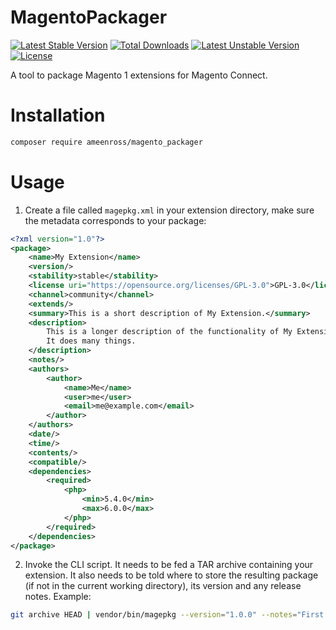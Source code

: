 # MagentoPackager

[![Latest Stable Version](https://poser.pugx.org/ameenross/magento_packager/v/stable)](https://packagist.org/packages/ameenross/magento_packager)
[![Total Downloads](https://poser.pugx.org/ameenross/magento_packager/downloads)](https://packagist.org/packages/ameenross/magento_packager)
[![Latest Unstable Version](https://poser.pugx.org/ameenross/magento_packager/v/unstable)](https://packagist.org/packages/ameenross/magento_packager)
[![License](https://poser.pugx.org/ameenross/magento_packager/license)](https://packagist.org/packages/ameenross/magento_packager)

A tool to package Magento 1 extensions for Magento Connect.

# Installation

```sh
composer require ameenross/magento_packager
```

# Usage

1. Create a file called `magepkg.xml` in your extension directory, make sure the
metadata corresponds to your package:
```xml
<?xml version="1.0"?>
<package>
    <name>My Extension</name>
    <version/>
    <stability>stable</stability>
    <license uri="https://opensource.org/licenses/GPL-3.0">GPL-3.0</license>
    <channel>community</channel>
    <extends/>
    <summary>This is a short description of My Extension.</summary>
    <description>
        This is a longer description of the functionality of My Extension.
        It does many things.
    </description>
    <notes/>
    <authors>
        <author>
            <name>Me</name>
            <user>me</user>
            <email>me@example.com</email>
        </author>
    </authors>
    <date/>
    <time/>
    <contents/>
    <compatible/>
    <dependencies>
        <required>
            <php>
                <min>5.4.0</min>
                <max>6.0.0</max>
            </php>
        </required>
    </dependencies>
</package>
```
2. Invoke the CLI script. It needs to be fed a TAR archive containing your
extension. It also needs to be told where to store the resulting package (if not
in the current working directory), its version and any release notes. Example:
```sh
git archive HEAD | vendor/bin/magepkg --version="1.0.0" --notes="First stable release."
```
